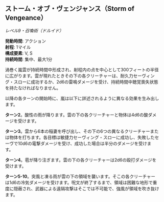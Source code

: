 ## ストーム・オブ・ヴェンジャンス（Storm of Vengeance）
*レベル9・召喚術（ドルイド）*

**発動時間**: アクション  
**射程**: 1マイル  
**構成要素**: V, S  
**持続時間**: 集中、最大1分

渦巻く嵐雲が持続時間中形成され、射程内の点を中心として300フィートの半径に広がります。雲が現れたときその下の各クリーチャーは、耐久力セーヴィング・スローに成功するか、2d6の雷鳴ダメージを受け、持続時間中聴覚喪失状態を持たなければなりません。

以降の各ターンの開始時に、嵐は以下に詳述されるように異なる効果を生み出します。

**ターン2**。酸性の雨が降ります。雲の下の各クリーチャーと物体は4d6の酸ダメージを受けます。

**ターン3**。雲から6本の稲妻を呼び出し、その下の6つの異なるクリーチャーまたは物体を打ちます。各目標は敏捷力セーヴィング・スローに成功し、失敗したセーヴで10d6の電撃ダメージを受け、成功した場合は半分のダメージを受けます。

**ターン4**。雹が降り注ぎます。雲の下の各クリーチャーは2d6の殴打ダメージを受けます。

**ターン5-10**。突風と凍る雨が雲の下の領域を襲います。そこの各クリーチャーは1d6の冷気ダメージを受けます。呪文が終了するまで、領域は困難な地形で重度に隠蔽され、武器による遠隔攻撃はそこでは不可能で、強風が領域を吹き抜けます。